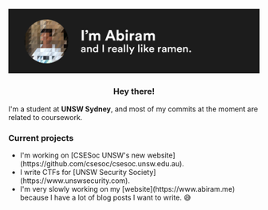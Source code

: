 ![](https://raw.githubusercontent.com/abiramen/abiramen/master/intro.png)
<h3><center>Hey there!</center></h3>
I'm a student at <strong>UNSW Sydney</strong>, and most of my commits at the moment are related to coursework. 
<h3>Current projects</h3>
<ul>
<li>I'm working on [CSESoc UNSW's new website](https://github.com/csesoc/csesoc.unsw.edu.au).</li>
<li>I write CTFs for [UNSW Security Society](https://www.unswsecurity.com).</li>
<li>I'm very slowly working on my [website](https://www.abiram.me) because I have a lot of blog posts I want to write. 😅</li>
</ul>
